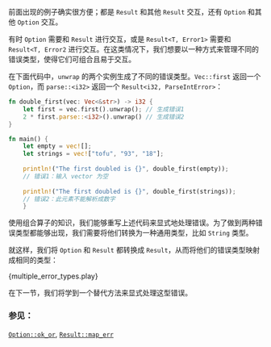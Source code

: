 前面出现的例子确实很方便；都是 `Result` 和其他 `Result` 交互，还有 `Option` 和其他 `Option` 交互。

有时 `Option` 需要和 `Result` 进行交互，或是 `Result<T, Error1>` 需要和 `Result<T, Error2` 进行交互。在这类情况下，我们想要以一种方式来管理不同的错误类型，使得它们可组合且易于交互。

在下面代码中，`unwrap` 的两个实例生成了不同的错误类型。`Vec::first` 返回一个 `Option`，而 `parse::<i32>` 返回一个 `Result<i32, ParseIntError>`：

```rust
fn double_first(vec: Vec<&str>) -> i32 {
    let first = vec.first().unwrap(); // 生成错误1
    2 * first.parse::<i32>().unwrap() // 生成错误2
}

fn main() {
    let empty = vec![];
    let strings = vec!["tofu", "93", "18"];
    
    println!("The first doubled is {}", double_first(empty));
	// 错误1：输入 vector 为空
    
    println!("The first doubled is {}", double_first(strings));
	// 错误2：此元素不能解析成数字
	}
```

使用组合算子的知识，我们能够重写上述代码来显式地处理错误。为了做到两种错误类型都能够出现，我们需要将他们转换为一种通用类型，比如 `String` 类型。

就这样，我们将 `Option` 和 `Result` 都转换成 `Result`，从而将他们的错误类型映射成相同的类型：

{multiple_error_types.play}

在下一节，我们将学到一个替代方法来显式处理这型错误。

### 参见：

[`Option::ok_or`][okor], [`Result::map_err`][maperr]

[okor]: https://doc.rust-lang.org/std/option/enum.Option.html#method.ok_or
[maperr]: https://doc.rust-lang.org/std/result/enum.Result.html#method.map_err

